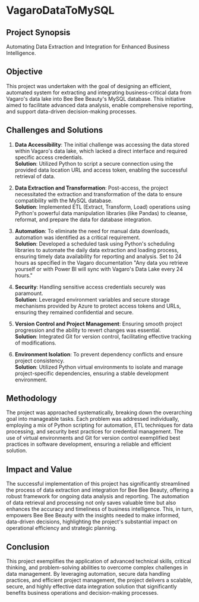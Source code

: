 <h1>VagaroDataToMySQL</h1>

<h2>Project Synopsis</h2>

Automating Data Extraction and Integration for Enhanced Business Intelligence.

<h2>Objective</h2>

This project was undertaken with the goal of designing an efficient, automated system for extracting and integrating business-critical data from Vagaro's data lake into Bee Bee Beauty's MySQL database. This initiative aimed to facilitate advanced data analysis, enable comprehensive reporting, and support data-driven decision-making processes.

<h2>Challenges and Solutions</h2>

1. <b>Data Accessibility</b>: The initial challenge was accessing the data stored within Vagaro's data lake, which lacked a direct interface and required specific access credentials. <br>
   <b>Solution</b>: Utilized Python to script a secure connection using the provided data location URL and access token, enabling the successful retrieval of data.

2. <b>Data Extraction and Transformation</b>: Post-access, the project necessitated the extraction and transformation of the data to ensure compatibility with the MySQL database. <br>
   <b>Solution</b>: Implemented ETL (Extract, Transform, Load) operations using Python's powerful data manipulation libraries (like Pandas) to cleanse, reformat, and prepare the data for database integration.

3. <b>Automation</b>: To eliminate the need for manual data downloads, automation was identified as a critical requirement. <br>
   <b>Solution</b>: Developed a scheduled task using Python's scheduling libraries to automate the daily data extraction and loading process, ensuring timely data availability for reporting and analysis. Set to 24 hours as specified in the Vagaro documentation "Any data you retrieve yourself or with Power BI will sync with Vagaro's Data Lake every 24 hours."

4. <b>Security</b>: Handling sensitive access credentials securely was paramount. <br>
   <b>Solution</b>: Leveraged environment variables and secure storage mechanisms provided by Azure to protect access tokens and URLs, ensuring they remained confidential and secure.

5. <b>Version Control and Project Management</b>: Ensuring smooth project progression and the ability to revert changes was essential. <br>
   <b>Solution</b>: Integrated Git for version control, facilitating effective tracking of modifications.

6. <b>Environment Isolation</b>: To prevent dependency conflicts and ensure project consistency. <br>
   <b>Solution</b>: Utilized Python virtual environments to isolate and manage project-specific dependencies, ensuring a stable development environment.

<h2>Methodology</h2>

The project was approached systematically, breaking down the overarching goal into manageable tasks. Each problem was addressed individually, employing a mix of Python scripting for automation, ETL techniques for data processing, and security best practices for credential management. The use of virtual environments and Git for version control exemplified best practices in software development, ensuring a reliable and efficient solution.

<h2>Impact and Value</h2>

The successful implementation of this project has significantly streamlined the process of data extraction and integration for Bee Bee Beauty, offering a robust framework for ongoing data analysis and reporting. The automation of data retrieval and processing not only saves valuable time but also enhances the accuracy and timeliness of business intelligence. This, in turn, empowers Bee Bee Beauty with the insights needed to make informed, data-driven decisions, highlighting the project's substantial impact on operational efficiency and strategic planning.

<h2>Conclusion</h2>

This project exemplifies the application of advanced technical skills, critical thinking, and problem-solving abilities to overcome complex challenges in data management. By leveraging automation, secure data handling practices, and efficient project management, the project delivers a scalable, secure, and highly effective data integration solution that significantly benefits business operations and decision-making processes.